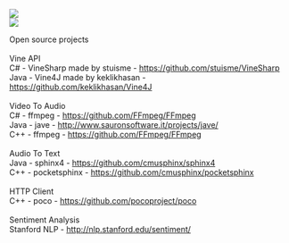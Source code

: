 ![](https://github.com/isaiMercado/Fun_Classifier_Internship/blob/master/Text_Fun_Analysis/Images/cleanVSfun.png)
</br>
![](https://github.com/isaiMercado/Fun_Classifier_Internship/blob/master/Text_Fun_Analysis/Images/3.png)
</br>


Open source projects </br>
</br>
Vine API</br>
C# - VineSharp made by stuisme - https://github.com/stuisme/VineSharp</br>
Java - Vine4J made by keklikhasan - https://github.com/keklikhasan/Vine4J</br>
</br>
Video To Audio</br>
C# - ffmpeg - https://github.com/FFmpeg/FFmpeg</br>
Java - jave - http://www.sauronsoftware.it/projects/jave/</br>
C++ - ffmpeg - https://github.com/FFmpeg/FFmpeg</br>
</br>
Audio To Text</br>
Java - sphinx4 - https://github.com/cmusphinx/sphinx4</br>
C++ - pocketsphinx - https://github.com/cmusphinx/pocketsphinx</br>
</br>
HTTP Client</br>
C++ - poco - https://github.com/pocoproject/poco</br>
</br>
Sentiment Analysis</br>
Stanford NLP - http://nlp.stanford.edu/sentiment/</br>

